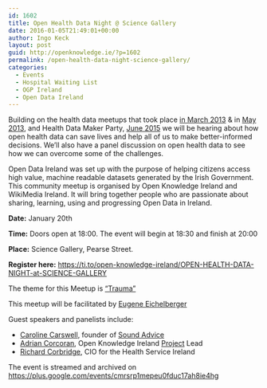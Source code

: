 ```yaml
---
id: 1602
title: Open Health Data Night @ Science Gallery
date: 2016-01-05T21:49:01+00:00
author: Ingo Keck
layout: post
guid: http://openknowledge.ie/?p=1602
permalink: /open-health-data-night-science-gallery/
categories:
  - Events
  - Hospital Waiting List
  - OGP Ireland
  - Open Data Ireland
---
```

Building on the health data meetups that took place [in March 2013](https://ti.to/open-knowledge-ireland/meetup-4) & in [May 2013](https://ti.to/open-knowledge-ireland/meetup-7), and Health Data Maker Party, [June 2015](https://ti.to/open-knowledge-ireland/maker-party-hwl) we will be hearing about how open health data can save lives and help all of us to make better-informed decisions. We&#8217;ll also have a panel discussion on open health data to see how we can overcome some of the challenges.

Open Data Ireland was set up with the purpose of helping citizens access high value, machine readable datasets generated by the Irish Government. This community meetup is organised by Open Knowledge Ireland and WikiMedia Ireland. It will bring together people who are passionate about sharing, learning, using and progressing Open Data in Ireland.

**Date:** January 20th
  
**Time:** Doors open at 18:00. The event will begin at 18:30 and finish at 20:00
  
**Place:** Science Gallery, Pearse Street.

**Register here:** <https://ti.to/open-knowledge-ireland/OPEN-HEALTH-DATA-NIGHT-at-SCIENCE-GALLERY>

The theme for this Meetup is [&#8220;Trauma&#8221;](https://dublin.sciencegallery.com/trauma/)

This meetup will be facilitated by [Eugene Eichelberger](https://twitter.com/geichel)

Guest speakers and panelists include:

  * [Caroline Carswell](https://twitter.com/CazCarswell), founder of [Sound Advice](http://www.soundadvice.pro)
  * [Adrian Corcoran](https://twitter.com/corcoran_ad), Open Knowledge Ireland [Project](http://openknowledge.ie/projects/open-hospital-waiting-list/) Lead
  * [Richard Corbridge](https://twitter.com/R1chardatron/status/684321303264915456), CIO for the Health Service Ireland

The event is streamed and archived on <https://plus.google.com/events/cmrsrp1mepeu0fduc17ah8ie4hg>